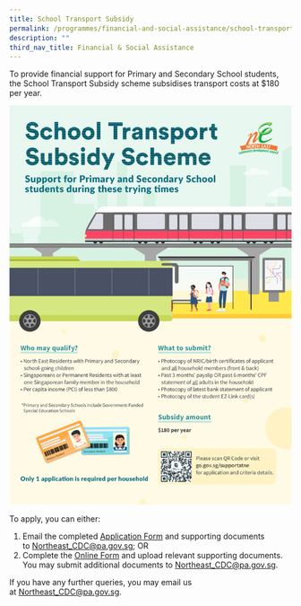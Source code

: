 ```yaml
---
title: School Transport Subsidy
permalink: /programmes/financial-and-social-assistance/school-transport-subsidy/
description: ""
third_nav_title: Financial & Social Assistance
---
```

To provide financial support for Primary and Secondary School students, the School Transport Subsidy scheme subsidises transport costs at $180 per year.

![](/images/Programmes/Financial%20&%20Social%20Assistance/School%20Transport%20Subsidy.jpg)

To apply, you can either:

1.  Email the completed [Application Form](/files/Annex%20A_North%20East%20Assistance%20Scheme%20Referral%20Form_As%20of%201%20April%202023.pdf) and supporting documents to [Northeast\_CDC@pa.gov.sg](mailto:Northeast_CDC@pa.gov.sg); OR
2.  Complete the [Online Form](https://form.gov.sg/#!/5e994b5f5dad670011b1d2ed) and upload relevant supporting documents. You may submit additional documents to [Northeast\_CDC@pa.gov.sg](mailto:Northeast_CDC@pa.gov.sg).

If you have any further queries, you may email us at [Northeast\_CDC@pa.gov.sg](mailto:Northeast_CDC@pa.gov.sg).